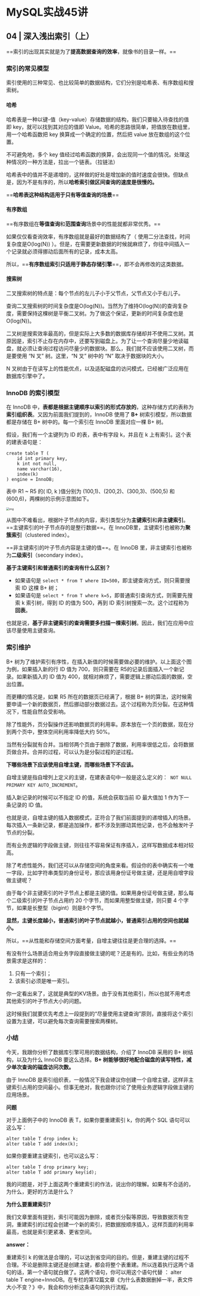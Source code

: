 

# MySQL实战45讲

## 04 | 深入浅出索引（上）

==索引的出现其实就是为了**提高数据查询的效率**，就像书的目录一样。==

### 索引的常见模型

索引使用的三种常见、也比较简单的数据结构，它们分别是哈希表、有序数组和搜索树。

#### 哈希

哈希表是一种以键-值（key-value）存储数据的结构，我们只要输入待查找的值即 key，就可以找到其对应的值即 Value。哈希的思路很简单，把值放在数组里，用一个哈希函数把 key 换算成一个确定的位置，然后把 value 放在数组的这个位置。

不可避免地，多个 key 值经过哈希函数的换算，会出现同一个值的情况。处理这种情况的一种方法是，拉出一个链表。（拉链法）

哈希表中的值并不是递增的，这样做的好处是增加新的值时速度会很快。但缺点是，因为不是有序的，所以**哈希索引做区间查询的速度是很慢的。**

==**哈希表这种结构适用于只有等值查询的场景**==

#### 有序数组

==有序数组在**等值查询**和**范围查询**场景中的性能就都非常优秀。==

如果仅仅看查询效率，有序数组就是最好的数据结构了（ 使用二分法查找，时间复杂度是O(log(N)) ）。但是，在需要更新数据的时候就麻烦了，你往中间插入一个记录就必须得挪动后面所有的记录，成本太高。

所以，==**有序数组索引只适用于静态存储引擎**==，即不会再修改的这类数据。

#### 搜索树

二叉搜索树的特点是：每个节点的左儿子小于父节点，父节点又小于右儿子。

查询二叉搜索树的时间复杂度是O(log(N))。当然为了维持O(log(N))的查询复杂度，需要保持这棵树是平衡二叉树。为了做这个保证，更新的时间复杂度也是O(log(N))。

二叉树是搜索效率最高的，但是实际上大多数的数据库存储却并不使用二叉树。其原因是，索引不止存在内存中，还要写到磁盘上。为了让一个查询尽量少地读磁盘，就必须让查询过程访问尽量少的数据块。那么，我们就不应该使用二叉树，而是要使用 “N 叉” 树。这里，“N 叉” 树中的 “N” 取决于数据块的大小。

N 叉树由于在读写上的性能优点，以及适配磁盘的访问模式，已经被广泛应用在数据库引擎中了。

### InnoDB 的索引模型

在 InnoDB 中，**表都是根据主键顺序以索引的形式存放的**，这种存储方式的表称为**索引组织表**。又因为前面我们提到的，InnoDB 使用了 **B+** 树索引模型，所以数据都是存储在 B+ 树中的。每一个索引在 InnoDB 里面对应一棵 B+ 树。

假设，我们有一个主键列为 ID 的表，表中有字段 k，并且在 k 上有索引。这个表的建表语句是：

```mysql
create table T (
	id int primary key,
    k int not null,
    name varchar(16),
    index(k)
) engine = InnoDB;
```

表中 R1 ~ R5 的( ID, k )值分别为 (100,1)、(200,2)、(300,3)、(500,5) 和 (600,6)，两棵树的示例示意图如下。

<img src="https://img-blog.csdnimg.cn/20210715094016554.png?x-oss-process=image/watermark,type_ZmFuZ3poZW5naGVpdGk,shadow_10,text_aHR0cHM6Ly9ibG9nLmNzZG4ubmV0L3dlaXhpbl80NTg2NzM4Mg==,size_16,color_FFFFFF,t_70" alt="img" style="zoom:50%;" />

从图中不难看出，根据叶子节点的内容，索引类型分为**主键索引**和**非主键索引**。==主键索引的叶子节点存的是整行数据==。在 InnoDB里，主键索引也被称为**聚簇索引**（clustered index）。

==非主键索引的叶子节点内容是主键的值==。在 InnoDB 里，非主键索引也被称为**二级索引**（secondary index）。

**基于主键索引和普通索引的查询有什么区别？**

- 如果语句是 `select * from T where ID=500`，即主键查询方式，则只需要搜索 ID 这棵 B+ 树；
- 如果语句是 `select * from T where k=5`，即普通索引查询方式，则需要先搜索 k 索引树，得到 ID 的值为 500，再到 ID 索引树搜索一次。这个过程称为**回表**。

也就是说，**基于非主键索引的查询需要多扫描一棵索引树**。因此，我们在应用中应该尽量使用主键查询。

### 索引维护

B+ 树为了维护索引有序性，在插入新值的时候需要做必要的维护。以上面这个图为例，如果插入新的行 ID 值为 700，则只需要在 R5的记录后面插入一个新记录。如果新插入的 ID 值为 400，就相对麻烦了，需要逻辑上挪动后面的数据，空出位置。

而更糟的情况是，如果 R5 所在的数据页已经满了，根据 B+ 树的算法，这时候需要申请一个新的数据页，然后挪动部分数据过去。这个过程称为页分裂。在这种情况下，性能自然会受影响。

除了性能外，页分裂操作还影响数据页的利用率。原本放在一个页的数据，现在分到两个页中，整体空间利用率降低大约 50%。

当然有分裂就有合并。当相邻两个页由于删除了数据，利用率很低之后，会将数据页做合并。合并的过程，可以认为是分裂过程的逆过程。

**下哪些场景下应该使用自增主键，而哪些场景下不应该。**

自增主键是指自增列上定义的主键，在建表语句中一般是这么定义的：` NOT NULL PRIMARY KEY AUTO_INCREMENT`。

插入新记录的时候可以不指定 ID 的值，系统会获取当前 ID 最大值加 1 作为下一条记录的 ID 值。

也就是说，自增主键的插入数据模式，正符合了我们前面提到的递增插入的场景。每次插入一条新记录，都是追加操作，都不涉及到挪动其他记录，也不会触发叶子节点的分裂。

而有业务逻辑的字段做主键，则往往不容易保证有序插入，这样写数据成本相对较高。

除了考虑性能外，我们还可以从存储空间的角度来看。假设你的表中确实有一个唯一字段，比如字符串类型的身份证号，那应该用身份证号做主键，还是用自增字段做主键呢？

由于每个非主键索引的叶子节点上都是主键的值。如果用身份证号做主键，那么每个二级索引的叶子节点占用约 20 个字节，而如果用整型做主键，则只要 4 个字节，如果是长整型（bigint）则是8个字节。

**显然，主键长度越小，普通索引的叶子节点就越小，普通索引占用的空间也就越小。**

所以，==从性能和存储空间方面考量，自增主键往往是更合理的选择。==

有没有什么场景适合用业务字段直接做主键的呢？还是有的。比如，有些业务的场景需求是这样的：

1. 只有一个索引；
2. 该索引必须是唯一索引。

你一定看出来了，这就是典型的KV场景。由于没有其他索引，所以也就不用考虑其他索引的叶子节点大小的问题。

这时候我们就要优先考虑上一段提到的“尽量使用主键查询”原则，直接将这个索引设置为主键，可以避免每次查询需要搜索两棵树。

### 小结

今天，我跟你分析了数据库引擎可用的数据结构，介绍了 InnoDB 采用的 B+ 树结构，以及为什么 InnoDB 要这么选择。**B+ 树能够很好地配合磁盘的读写特性，减少单次查询的磁盘访问次数。**

由于 InnoDB 是索引组织表，一般情况下我会建议你创建一个自增主键，这样非主键索引占用的空间最小。但事无绝对，我也跟你讨论了使用业务逻辑字段做主键的应用场景。

**问题**

对于上面例子中的 InnoDB 表 T，如果你要重建索引 k，你的两个 SQL 语句可以这么写：

```mysql
alter table T drop index k;
alter table T add index(k);
```

如果你要重建主键索引，也可以这么写：

```mysql
alter table T drop primary key;
alter table T add primary key(id);
```

我的问题是，对于上面这两个重建索引的作法，说出你的理解。如果有不合适的，为什么，更好的方法是什么？

**为什么要重建索引?**

我们文章里面有提到，索引可能因为删除，或者页分裂等原因，导致数据页有空洞，重建索引的过程会创建一个新的索引，把数据按顺序插入，这样页面的利用率最高，也就是索引更紧凑、更省空间。

**answer：**

重建索引 k 的做法是合理的，可以达到省空间的目的。但是，重建主键的过程不合理。不论是删除主键还是创建主键，都会将整个表重建。所以连着执行这两个语句的话，第一个语句就白做了。这两个语句，你可以用这个语句代替 ： alter table T engine=InnoDB。在专栏的第12篇文章《为什么表数据删掉一半，表文件大小不变？》中，我会和你分析这条语句的执行流程。